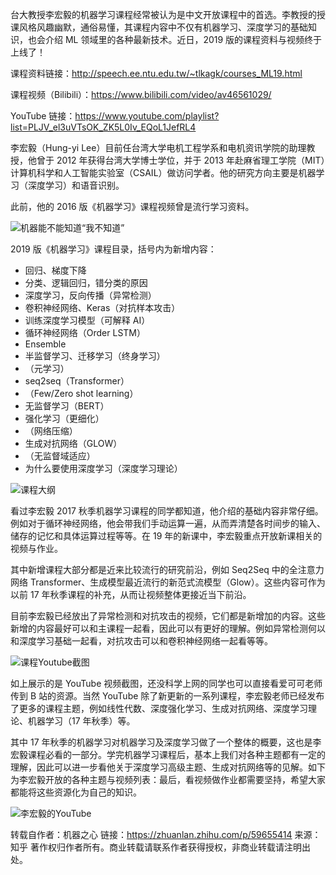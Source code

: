 
台大教授李宏毅的机器学习课程经常被认为是中文开放课程中的首选。李教授的授课风格风趣幽默，通俗易懂，其课程内容中不仅有机器学习、深度学习的基础知识，也会介绍 ML 领域里的各种最新技术。近日，2019 版的课程资料与视频终于上线了！

课程资料链接：http://speech.ee.ntu.edu.tw/~tlkagk/courses_ML19.html

课程视频（Bilibili）：https://www.bilibili.com/video/av46561029/

YouTube 链接：https://www.youtube.com/playlist?list=PLJV_el3uVTsOK_ZK5L0Iv_EQoL1JefRL4

李宏毅（Hung-yi Lee）目前任台湾大学电机工程学系和电机资讯学院的助理教授，他曾于 2012 年获得台湾大学博士学位，并于 2013 年赴麻省理工学院（MIT）计算机科学和人工智能实验室（CSAIL）做访问学者。他的研究方向主要是机器学习（深度学习）和语音识别。

此前，他的 2016 版《机器学习》课程视频曾是流行学习资料。

![机器能不能知道“我不知道”](https://github.com/zky38018/Machine-Learning-Hung-yi-Lee-NTU-2019-/blob/master/overview-1.jpg)

2019 版《机器学习》课程目录，括号内为新增内容：

- 回归、梯度下降
- 分类、逻辑回归，错分类的原因
- 深度学习，反向传播（异常检测）
- 卷积神经网络、Keras（对抗样本攻击）
- 训练深度学习模型（可解释 AI）
- 循环神经网络（Order LSTM）
- Ensemble
- 半监督学习、迁移学习（终身学习）
- （元学习）
- seq2seq（Transformer）
- （Few/Zero shot learning） 
- 无监督学习（BERT）
- 强化学习（更细化）
- （网络压缩）
- 生成对抗网络（GLOW）
- （无监督域适应）
- 为什么要使用深度学习（深度学习理论）

![课程大纲](https://github.com/zky38018/Machine-Learning-Hung-yi-Lee-NTU-2019-/blob/master/overview-2.jpg) 

看过李宏毅 2017 秋季机器学习课程的同学都知道，他介绍的基础内容非常仔细。例如对于循环神经网络，他会带我们手动运算一遍，从而弄清楚各时间步的输入、储存的记忆和具体运算过程等等。在 19 年的新课中，李宏毅重点开放新课相关的视频与作业。

其中新增课程大部分都是近来比较流行的研究前沿，例如 Seq2Seq 中的全注意力网络 Transformer、生成模型最近流行的新范式流模型（Glow）。这些内容可作为以前 17 年秋季课程的补充，从而让视频整体更接近当下前沿。

目前李宏毅已经放出了异常检测和对抗攻击的视频，它们都是新增加的内容。这些新增的内容最好可以和主课程一起看，因此可以有更好的理解。例如异常检测何以和深度学习基础一起看，对抗攻击可以和卷积神经网络一起看等等。

![课程Youtube截图](https://github.com/zky38018/Machine-Learning-Hung-yi-Lee-NTU-2019-/blob/master/overview-3.jpg)

如上展示的是 YouTube 视频截图，还没科学上网的同学也可以直接看爱可可老师传到 B 站的资源。当然 YouTube 除了新更新的一系列课程，李宏毅老师已经发布了更多的课程主题，例如线性代数、深度强化学习、生成对抗网络、深度学习理论、机器学习（17 年秋季）等。

其中 17 年秋季的机器学习对机器学习及深度学习做了一个整体的概要，这也是李宏毅课程必看的一部分。学完机器学习课程后，基本上我们对各种主题都有一定的理解，因此可以进一步看他关于深度学习高级主题、生成对抗网络等的见解。如下为李宏毅开放的各种主题与视频列表：最后，看视频做作业都需要坚持，希望大家都能将这些资源化为自己的知识。

![李宏毅的YouTube](https://github.com/zky38018/Machine-Learning-Hung-yi-Lee-NTU-2019-/blob/master/overview-4.jpg)

转载自作者：机器之心
链接：https://zhuanlan.zhihu.com/p/59655414
来源：知乎
著作权归作者所有。商业转载请联系作者获得授权，非商业转载请注明出处。
